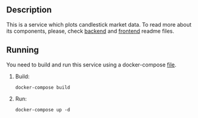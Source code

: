 ## Description 
This is a service which plots candlestick market data.
To read more about its components, please, check [backend](https://github.com/pik94/CandlestickDashboard/blob/master/backend/README.md) and 
[frontend](https://github.com/pik94/CandlestickDashboard/blob/master/frontend/README.md) readme files. 

## Running
You need to build and run this service using a docker-compose [file](https://github.com/pik94/CandlestickDashboard/blob/master/docker-compose.yml).
1. Build:
    ```shell script
    docker-compose build
    ```

2. Run:
    ```shell script
    docker-compose up -d
    ```